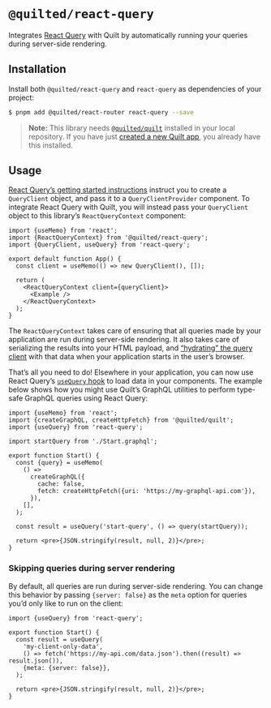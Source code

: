 # `@quilted/react-query`

Integrates [React Query](https://react-query.tanstack.com/) with Quilt by automatically running your queries during server-side rendering.

## Installation

Install both `@quilted/react-query` and `react-query` as dependencies of your project:

```bash
$ pnpm add @quilted/react-router react-query --save
```

> **Note:** This library needs [`@quilted/quilt`](../../packages/quilt) installed in your local repository. If you have just [created a new Quilt app](../../documentation/getting-started.md), you already have this installed.

## Usage

[React Query’s getting started instructions](https://react-query.tanstack.com/overview) instruct you to create a `QueryClient` object, and pass it to a `QueryClientProvider` component. To integrate React Query with Quilt, you will instead pass your `QueryClient` object to this library’s `ReactQueryContext` component:

```tsx
import {useMemo} from 'react';
import {ReactQueryContext} from '@quilted/react-query';
import {QueryClient, useQuery} from 'react-query';

export default function App() {
  const client = useMemo(() => new QueryClient(), []);

  return (
    <ReactQueryContext client={queryClient}>
      <Example />
    </ReactQueryContext>
  );
}
```

The `ReactQueryContext` takes care of ensuring that all queries made by your application are run during server-side rendering. It also takes care of serializing the results into your HTML payload, and [“hydrating” the query client](https://react-query.tanstack.com/guides/ssr#using-hydration) with that data when your application starts in the user’s browser.

That’s all you need to do! Elsewhere in your application, you can now use React Query’s [`useQuery` hook](https://react-query.tanstack.com/guides/queries) to load data in your components. The example below shows how you might use Quilt’s GraphQL utilities to perform type-safe GraphQL queries using React Query:

```tsx
import {useMemo} from 'react';
import {createGraphQL, createHttpFetch} from '@quilted/quilt';
import {useQuery} from 'react-query';

import startQuery from './Start.graphql';

export function Start() {
  const {query} = useMemo(
    () =>
      createGraphQL({
        cache: false,
        fetch: createHttpFetch({uri: 'https://my-graphql-api.com'}),
      }),
    [],
  );

  const result = useQuery('start-query', () => query(startQuery));

  return <pre>{JSON.stringify(result, null, 2)}</pre>;
}
```

### Skipping queries during server rendering

By default, all queries are run during server-side rendering. You can change this behavior by passing `{server: false}` as the `meta` option for queries you’d only like to run on the client:

```tsx
import {useQuery} from 'react-query';

export function Start() {
  const result = useQuery(
    'my-client-only-data',
    () => fetch('https://my-api.com/data.json').then((result) => result.json()),
    {meta: {server: false}},
  );

  return <pre>{JSON.stringify(result, null, 2)}</pre>;
}
```
